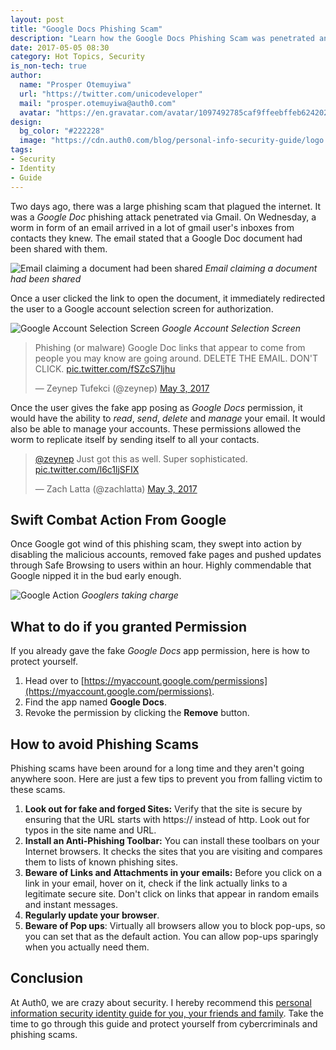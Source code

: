 ```yaml
---
layout: post
title: "Google Docs Phishing Scam"
description: "Learn how the Google Docs Phishing Scam was penetrated and how it could have been avoided."
date: 2017-05-05 08:30
category: Hot Topics, Security
is_non-tech: true
author:
  name: "Prosper Otemuyiwa"
  url: "https://twitter.com/unicodeveloper"
  mail: "prosper.otemuyiwa@auth0.com"
  avatar: "https://en.gravatar.com/avatar/1097492785caf9ffeebffeb624202d8f?s=200"
design:
  bg_color: "#222228"
  image: "https://cdn.auth0.com/blog/personal-info-security-guide/logo.png"
tags:
- Security
- Identity
- Guide
---
```


Two days ago, there was a large phishing scam that plagued the internet. It was a *Google Doc* phishing attack penetrated via Gmail. On Wednesday, a worm in form of an email arrived in a lot of gmail user's inboxes from contacts they knew. The email stated that a Google Doc document had been shared with them.

![Email claiming a document had been shared](https://cdn2.auth0.com/blog/phishingscam/sharedwithme.png)
_Email claiming a document had been shared_

Once a user clicked the link to open the document, it immediately redirected the user to a Google account selection screen for authorization.

![Google Account Selection Screen](https://cdn2.auth0.com/blog/phishingscam/googleaccountselection.png)
_Google Account Selection Screen_

<blockquote class="twitter-tweet" data-lang="en"><p lang="en" dir="ltr">Phishing (or malware) Google Doc links that appear to come from people you may know are going around. DELETE THE EMAIL. DON&#39;T CLICK. <a href="https://t.co/fSZcS7ljhu">pic.twitter.com/fSZcS7ljhu</a></p>&mdash; Zeynep Tufekci (@zeynep) <a href="https://twitter.com/zeynep/status/859840026082988038">May 3, 2017</a></blockquote>
<script async src="//platform.twitter.com/widgets.js" charset="utf-8"></script>

Once the user gives the fake app posing as *Google Docs* permission, it would have the ability to *read*, *send*, *delete* and *manage* your email. It would also be able to manage your accounts. These permissions allowed the worm to replicate itself by sending itself to all your contacts.

<blockquote class="twitter-tweet" data-lang="en"><p lang="en" dir="ltr"><a href="https://twitter.com/zeynep">@zeynep</a> Just got this as well. Super sophisticated. <a href="https://t.co/l6c1ljSFIX">pic.twitter.com/l6c1ljSFIX</a></p>&mdash; Zach Latta (@zachlatta) <a href="https://twitter.com/zachlatta/status/859843151757955072">May 3, 2017</a></blockquote>
<script async src="//platform.twitter.com/widgets.js" charset="utf-8"></script>

## Swift Combat Action From Google

Once Google got wind of this phishing scam, they swept into action by disabling the malicious accounts, removed fake pages and pushed updates through Safe Browsing to users within an hour. Highly commendable that Google nipped it in the bud early enough. 

![Google Action](https://cdn2.auth0.com/blog/phishingscam/reddit.png)
_Googlers taking charge_

## What to do if you granted Permission

If you already gave the fake *Google Docs* app permission, here is how to protect yourself.

1. Head over to [https://myaccount.google.com/permissions](https://myaccount.google.com/permissions).
2. Find the app named **Google Docs**.
3. Revoke the permission by clicking the **Remove** button.

## How to avoid Phishing Scams

Phishing scams have been around for a long time and they aren't going anywhere soon. Here are just a few tips to prevent you from falling victim to these scams.

1. **Look out for fake and forged Sites:** Verify that the site is secure by ensuring that the URL starts with https:// instead of http. Look out for typos in the site name and URL.
2. **Install an Anti-Phishing Toolbar:** You can install these toolbars on your Internet browsers. It checks the sites that you are visiting and compares them to lists of known phishing sites.
3. **Beware of Links and Attachments in your emails:** Before you click on a link in your email, hover on it, check if the link actually links to a legitimate secure site. Don't click on links that appear in random emails and instant messages.
4. **Regularly update your browser**.
5. **Beware of Pop ups**: Virtually all browsers allow you to block pop-ups, so you can set that as the default action. You can allow pop-ups sparingly when you actually need them.

## Conclusion

At Auth0, we are crazy about security. I hereby recommend this [personal information security identity guide for you, your friends and family](https://auth0.com/blog/personal-information-security-identity-guide). Take the time to go through this guide and protect yourself from cybercriminals and phishing scams.
